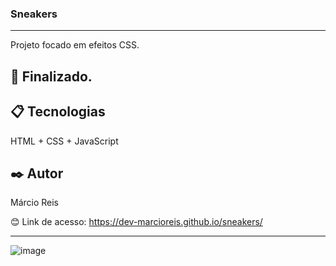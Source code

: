 ### Sneakers

---

Projeto focado em efeitos CSS.

## 🚀 Finalizado.

## 📋 Tecnologias
HTML + CSS + JavaScript

## ✒️ Autor
Márcio Reis

😊 Link de acesso: https://dev-marcioreis.github.io/sneakers/

---
![image](https://user-images.githubusercontent.com/122680054/212895367-ff71d5ab-77de-4d2e-8211-4871b8e980b1.png)
